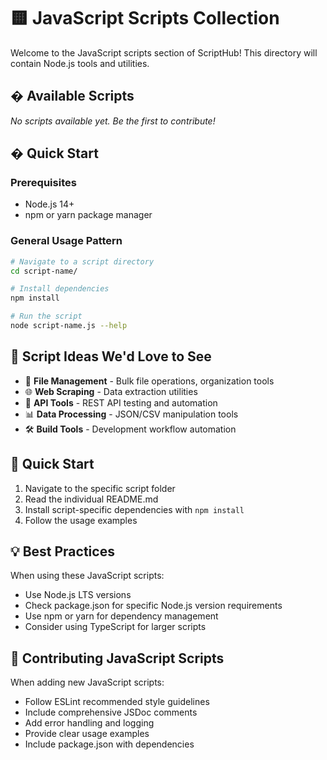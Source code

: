 # 🟨 JavaScript Scripts Collection

Welcome to the JavaScript scripts section of ScriptHub! This directory will contain Node.js tools and utilities.

## � Available Scripts

*No scripts available yet. Be the first to contribute!*

## � Quick Start

### Prerequisites
- Node.js 14+ 
- npm or yarn package manager

### General Usage Pattern
```bash
# Navigate to a script directory
cd script-name/

# Install dependencies
npm install

# Run the script
node script-name.js --help
```

## 🎯 Script Ideas We'd Love to See

- 📁 **File Management** - Bulk file operations, organization tools
- 🌐 **Web Scraping** - Data extraction utilities
- 🔄 **API Tools** - REST API testing and automation
- 📊 **Data Processing** - JSON/CSV manipulation tools
- 🛠️ **Build Tools** - Development workflow automation

## 🚀 Quick Start

1. Navigate to the specific script folder
2. Read the individual README.md
3. Install script-specific dependencies with `npm install`
4. Follow the usage examples

## 💡 Best Practices

When using these JavaScript scripts:
- Use Node.js LTS versions
- Check package.json for specific Node.js version requirements
- Use npm or yarn for dependency management
- Consider using TypeScript for larger scripts

## 🤝 Contributing JavaScript Scripts

When adding new JavaScript scripts:
- Follow ESLint recommended style guidelines
- Include comprehensive JSDoc comments
- Add error handling and logging
- Provide clear usage examples
- Include package.json with dependencies
